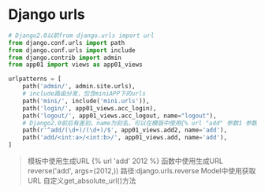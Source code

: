 # Django urls

```python
# Django2.0以前from django.urls import url
from django.conf.urls import path
from django.conf.urls import include
from django.contrib import admin
from app01 import views as app01_views

urlpatterns = [
    path('admin/', admin.site.urls),
    # include路由分发，包含miniAPP下的urls
    path('mini/', include('mini.urls')),
    path('login/', app01_views.acc_login),
    path('logout/', app01_views.acc_logout, name="logout"),
    # Django2.0前后有差别，name为别名，可以在模版中使用{% url "add" 参数1 参数2%}
    path(r'^add/(\d+)/(\d+)/$', app01_views.add2, name='add'),
    path('add/<int:a>/<int:b>/', app01_views.add, name='add'),
]
```
> 模板中使用生成URL {% url 'add' 2012 %}
> 函数中使用生成URL reverse('add', args=(2012,)) 路径:django.urls.reverse
> Model中使用获取URL 自定义get_absolute_url()方法
